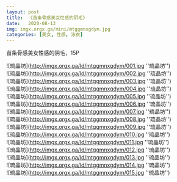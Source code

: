 ```yaml
---
layout: post
title:  《苗条骨感美女性感的阴毛》
date:   2020-08-13
img: imgx.orgx.ga/mini/mtggmnxgdym.jpg
categories: [美女, 性感, 泳衣]
---
```


苗条骨感美女性感的阴毛，15P

![琉晶坊](http://imgx.orgx.ga/ld/mtggmnxgdym/001.jpg ''琉晶坊'') <br>
![琉晶坊](http://imgx.orgx.ga/ld/mtggmnxgdym/002.jpg ''琉晶坊'') <br>
![琉晶坊](http://imgx.orgx.ga/ld/mtggmnxgdym/003.jpg ''琉晶坊'') <br>
![琉晶坊](http://imgx.orgx.ga/ld/mtggmnxgdym/004.jpg ''琉晶坊'') <br>
![琉晶坊](http://imgx.orgx.ga/ld/mtggmnxgdym/005.jpg ''琉晶坊'') <br>
![琉晶坊](http://imgx.orgx.ga/ld/mtggmnxgdym/006.jpg ''琉晶坊'') <br>
![琉晶坊](http://imgx.orgx.ga/ld/mtggmnxgdym/007.jpg ''琉晶坊'') <br>
![琉晶坊](http://imgx.orgx.ga/ld/mtggmnxgdym/008.jpg ''琉晶坊'') <br>
![琉晶坊](http://imgx.orgx.ga/ld/mtggmnxgdym/009.jpg ''琉晶坊'') <br>
![琉晶坊](http://imgx.orgx.ga/ld/mtggmnxgdym/010.jpg ''琉晶坊'') <br>
![琉晶坊](http://imgx.orgx.ga/ld/mtggmnxgdym/011.jpg ''琉晶坊'') <br>
![琉晶坊](http://imgx.orgx.ga/ld/mtggmnxgdym/012.jpg ''琉晶坊'') <br>
![琉晶坊](http://imgx.orgx.ga/ld/mtggmnxgdym/013.jpg ''琉晶坊'') <br>
![琉晶坊](http://imgx.orgx.ga/ld/mtggmnxgdym/014.jpg ''琉晶坊'') <br>
![琉晶坊](http://imgx.orgx.ga/ld/mtggmnxgdym/015.jpg ''琉晶坊'') <br>
